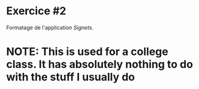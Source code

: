 # Exercice #2

Formatage de l'application *Signets*.

# NOTE: This is used for a college class. It has absolutely nothing to do with the stuff I usually do
